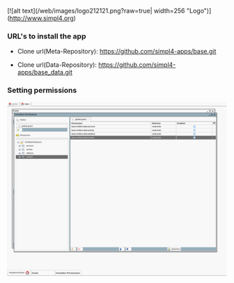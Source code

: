 
[![alt text](/web/images/logo212121.png?raw=true| width=256 "Logo")] (http://www.simpl4.org)


### URL's to install the app

* Clone url(Meta-Repository): 
https://github.com/simpl4-apps/base.git

* Clone url(Data-Repository): 
https://github.com/simpl4-apps/base_data.git


### Setting permissions 

![alt text](/web/images/permissions.png?raw=true "Setting permissions")
